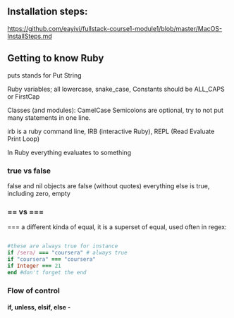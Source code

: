 ## Installation steps:
 https://github.com/eayivi/fullstack-course1-module1/blob/master/MacOS-InstallSteps.md

## Getting to know Ruby

puts stands for Put String

Ruby variables; all lowercase, snake_case, Constants should be ALL_CAPS or FirstCap

Classes (and modules): CamelCase
Semicolons are optional, try to not put many statements in one line. 

irb is a ruby command line, IRB (interactive Ruby), REPL (Read Evaluate Print Loop)

In Ruby everything evaluates to something


### true vs false
false and nil objects are false (without quotes)
everything else is true, including zero, empty

### == vs ===

=== a different kinda of equal, it is a superset of equal, used often in regex:

```ruby

#these are always true for instance
if /sera/ === "coursera" # always true
if "coursera" === "coursera"
if Integer === 21
end #don't forget the end

```

### Flow of control
 
####  if, unless, elsif, else - 
